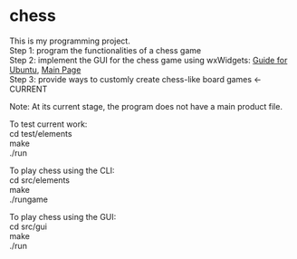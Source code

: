 # chess

This is my programming project.  
Step 1: program the functionalities of a chess game  
Step 2: implement the GUI for the chess game using wxWidgets: [Guide for Ubuntu](https://www.binarytides.com/install-wxwidgets-ubuntu/), [Main Page](https://www.wxwidgets.org/)  
Step 3: provide ways to customly create chess-like board games <- CURRENT  

Note: At its current stage, the program does not have a main product file. 

To test current work:  
cd test/elements  
make  
./run

To play chess using the CLI:  
cd src/elements  
make  
./rungame

To play chess using the GUI:  
cd src/gui  
make  
./run
